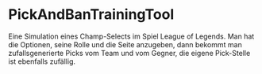 # PickAndBanTrainingTool
Eine Simulation eines Champ-Selects im Spiel League of Legends. Man hat die Optionen, seine Rolle und die Seite anzugeben, dann bekommt man zufallsgenerierte
Picks vom Team und vom Gegner, die eigene Pick-Stelle ist ebenfalls zufällig.
